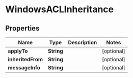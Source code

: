 # WindowsACLInheritance

## Properties
Name | Type | Description | Notes
------------ | ------------- | ------------- | -------------
**applyTo** | **String** |  |  [optional]
**inheritedFrom** | **String** |  |  [optional]
**messageInfo** | **String** |  |  [optional]
